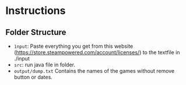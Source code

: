 # Instructions


## Folder Structure


- `ìnput`: Paste everything you get from this website (https://store.steampowered.com/account/licenses/) to the textfile in ./input
- `src`: run java file in folder.
- `output/dump.txt` Contains the names of the games without remove button or dates.

